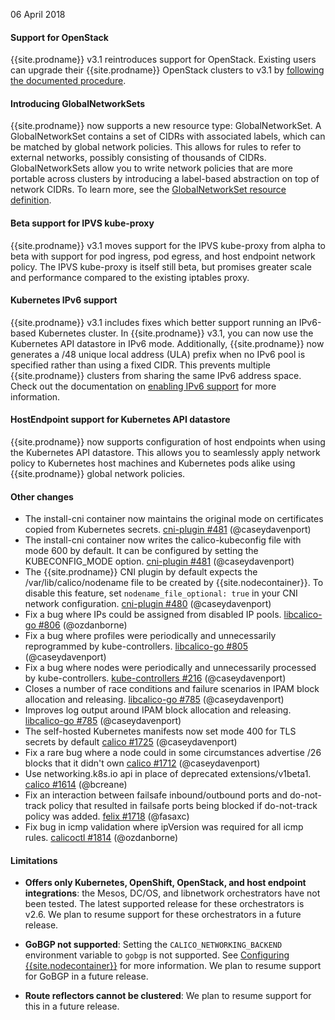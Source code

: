 06 April 2018

#### Support for OpenStack
{{site.prodname}} v3.1 reintroduces support for OpenStack. Existing users can upgrade their {{site.prodname}} OpenStack clusters to
v3.1 by [following the documented procedure](https://docs.projectcalico.org/v3.1/getting-started/openstack/upgrade/).

#### Introducing GlobalNetworkSets
{{site.prodname}} now supports a new resource type: GlobalNetworkSet. A GlobalNetworkSet contains a set of CIDRs with associated labels, which can
be matched by global network policies. This allows for rules to refer to external networks, possibly consisting of thousands of CIDRs.
GlobalNetworkSets allow you to write network policies that are more portable across clusters by introducing a label-based abstraction
on top of network CIDRs. To learn more, see the [GlobalNetworkSet resource definition](https://docs.projectcalico.org/v3.1/reference/calicoctl/resources/globalnetworkset).

#### Beta support for IPVS kube-proxy
{{site.prodname}} v3.1 moves support for the IPVS kube-proxy from alpha to beta with support for pod ingress, pod egress, and host endpoint
network policy. The IPVS kube-proxy is itself still beta, but promises greater scale and performance compared to the existing iptables proxy.

#### Kubernetes IPv6 support
{{site.prodname}} v3.1 includes fixes which better support running an IPv6-based Kubernetes cluster. In {{site.prodname}} v3.1, you can now use the Kubernetes
API datastore in IPv6 mode. Additionally, {{site.prodname}} now generates a /48 unique local address (ULA) prefix when no IPv6 pool is specified rather than using
a fixed CIDR. This prevents multiple {{site.prodname}} clusters from sharing the same IPv6 address space. Check out the documentation
on [enabling IPv6 support](https://docs.projectcalico.org/v3.1/usage/ipv6) for more information.

#### HostEndpoint support for Kubernetes API datastore
{{site.prodname}} now supports configuration of host endpoints when using the Kubernetes API datastore. This allows you to seamlessly apply
network policy to Kubernetes host machines and Kubernetes pods alike using {{site.prodname}} global network policies.

#### Other changes
- The install-cni container now maintains the original mode on certificates copied from Kubernetes secrets. [cni-plugin #481](https://github.com/projectcalico/cni-plugin/pull/481) (@caseydavenport)
- The install-cni container now writes the calico-kubeconfig file with mode 600 by default. It can be configured by setting the KUBECONFIG_MODE option. [cni-plugin #481](https://github.com/projectcalico/cni-plugin/pull/481) (@caseydavenport)
- The {{site.prodname}} CNI plugin by default expects the /var/lib/calico/nodename file to be created by {{site.nodecontainer}}. To disable this feature, set `nodename_file_optional: true` in your CNI network configuration. [cni-plugin #480](https://github.com/projectcalico/cni-plugin/pull/480) (@caseydavenport)
- Fix a bug where IPs could be assigned from disabled IP pools. [libcalico-go #806](https://github.com/projectcalico/libcalico-go/pull/806) (@ozdanborne)
- Fix a bug where profiles were periodically and unnecessarily reprogrammed by kube-controllers. [libcalico-go #805](https://github.com/projectcalico/libcalico-go/pull/805) (@caseydavenport)
- Fix a bug where nodes were periodically and unnecessarily processed by kube-controllers. [kube-controllers #216](https://github.com/projectcalico/kube-controllers/pull/216) (@caseydavenport)
- Closes a number of race conditions and failure scenarios in IPAM block allocation and releasing. [libcalico-go #785](https://github.com/projectcalico/libcalico-go/pull/785) (@caseydavenport)
- Improves log output around IPAM block allocation and releasing. [libcalico-go #785](https://github.com/projectcalico/libcalico-go/pull/785) (@caseydavenport)
- The self-hosted Kubernetes manifests now set mode 400 for TLS secrets by default [calico #1725](https://github.com/projectcalico/calico/pull/1725) (@caseydavenport)
- Fix a rare bug where a node could in some circumstances advertise /26 blocks that it didn't own [calico #1712](https://github.com/projectcalico/calico/pull/1712) (@caseydavenport)
- Use networking.k8s.io api in place of deprecated extensions/v1beta1. [calico #1614](https://github.com/projectcalico/calico/pull/1614) (@bcreane)
- Fix an interaction between failsafe inbound/outbound ports and do-not-track policy that resulted in failsafe ports being blocked if do-not-track policy was added. [felix #1718](https://github.com/projectcalico/felix/pull/1718) (@fasaxc)
- Fix bug in icmp validation where ipVersion was required for all icmp rules. [calicoctl #1814](https://github.com/projectcalico/calicoctl/pull/1814) (@ozdanborne)

#### Limitations

- **Offers only Kubernetes, OpenShift, OpenStack, and host endpoint integrations**: the
Mesos, DC/OS, and libnetwork orchestrators have not been tested. The latest supported release
for these orchestrators is v2.6. We plan to resume support for these orchestrators in a future release.

- **GoBGP not supported**: Setting the `CALICO_NETWORKING_BACKEND` environment
variable to `gobgp` is not supported. See [Configuring {{site.nodecontainer}}](https://docs.projectcalico.org/v3.1/reference/node/configuration)
for more information. We plan to resume support for GoBGP in a future release.

- **Route reflectors cannot be clustered**: We plan to resume support for
this in a future release.
